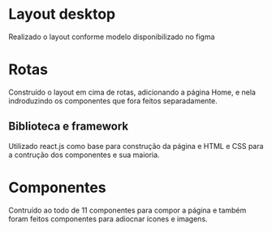 # Layout desktop

Realizado o layout conforme modelo disponibilizado no figma

# Rotas

Construído o layout em cima de rotas, adicionando a página Home, e nela indroduzindo os componentes que fora feitos separadamente.


## Biblioteca e framework

Utilizado react.js como base para construção da página e HTML e CSS para a contrução dos componentes e sua maioria.

# Componentes

Contruído ao todo de 11 componentes para compor a página e também foram feitos componentes para adiocnar ícones e imagens.
